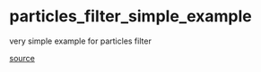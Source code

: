# particles_filter_simple_example
very simple example for particles filter

[source](https://github.com/yxy1996/particles_filter_simple_example/blob/master/QQ%E6%88%AA%E5%9B%BE20190601120243.png?raw=true)
